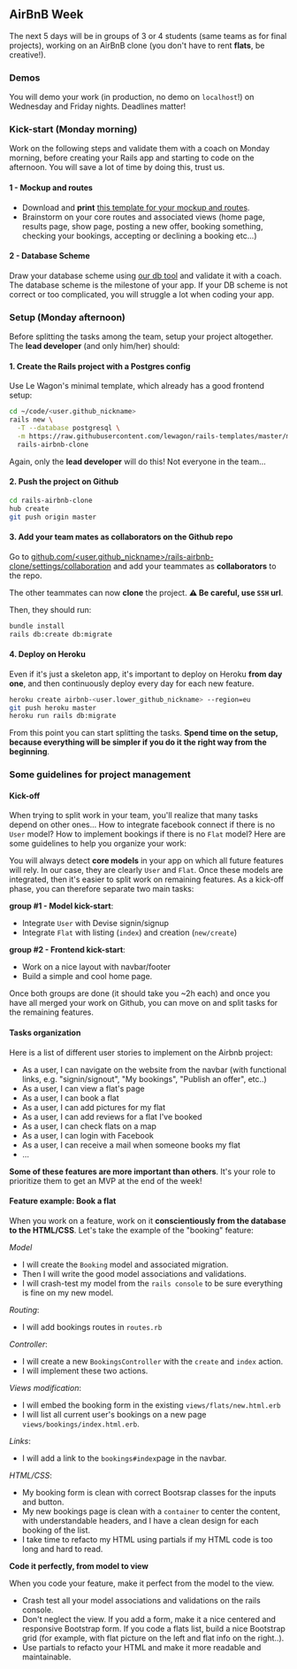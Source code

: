 ## AirBnB Week

The next 5 days will be in groups of 3 or 4 students (same teams as for final projects), working on an AirBnB clone (you don't have to rent **flats**, be creative!).

### Demos

You will demo your work (in production, no demo on `localhost`!) on Wednesday and Friday nights. Deadlines matter!

### Kick-start (Monday morning)

Work on the following steps and validate them with a coach on Monday morning, before creating your Rails app and starting to code on the afternoon. You will save a lot of time by doing this, trust us.

#### 1 - Mockup and routes

- Download and **print** [this template for your mockup and routes](https://github.com/lewagon/fullstack-images/raw/master/rails/rails-user-stories.pdf).
- Brainstorm on your core routes and associated views (home page, results page, show page, posting a new offer, booking something, checking your bookings, accepting or declining a booking etc...)

#### 2 - Database Scheme

Draw your database scheme using [our db tool](http://db.lewagon.org/) and validate it with a coach. The database scheme is the milestone of your app. If your DB scheme is not correct or too complicated, you will struggle a lot when coding your app.

### Setup (Monday afternoon)

Before splitting the tasks among the team, setup your project altogether. The **lead developer** (and only him/her) should:

#### 1. Create the Rails project with a Postgres config

Use Le Wagon's minimal template, which already has a good frontend setup:

```bash
cd ~/code/<user.github_nickname>
rails new \
  -T --database postgresql \
  -m https://raw.githubusercontent.com/lewagon/rails-templates/master/minimal.rb \
  rails-airbnb-clone
```

Again, only the **lead developer** will do this! Not everyone in the team...

#### 2. Push the project on Github

```bash
cd rails-airbnb-clone
hub create
git push origin master
```

#### 3. Add your team mates as collaborators on the Github repo

Go to [github.com/<user.github_nickname>/rails-airbnb-clone/settings/collaboration](https://github.com/<user.github_nickname>/rails-airbnb-clone/settings/collaboration) and add your teammates as **collaborators** to the repo.

The other teammates can now **clone** the project. **⚠️ Be careful, use `SSH` url**.

Then, they should run:

```bash
bundle install
rails db:create db:migrate
```

#### 4. Deploy on Heroku

Even if it's just a skeleton app, it's important to deploy on Heroku **from day one**, and then continuously deploy every day for each new feature.

```bash
heroku create airbnb-<user.lower_github_nickname> --region=eu
git push heroku master
heroku run rails db:migrate
```

From this point you can start splitting the tasks. **Spend time on the setup, because everything will be simpler if you do it the right way from the beginning**.

### Some guidelines for project management

#### Kick-off

When trying to split work in your team, you'll realize that many tasks depend on other ones... How to integrate facebook connect if there is no `User` model? How to implement bookings if there is no `Flat` model? Here are some guidelines to help you organize your work:

You will always detect **core models** in your app on which all future features will rely. In our case, they are clearly `User` and `Flat`. Once these models are integrated, then it's easier to split work on remaining features. As a kick-off phase, you can therefore separate two main tasks:

**group #1 - Model kick-start**:
- Integrate `User` with Devise signin/signup
- Integrate `Flat` with listing (`index`) and creation (`new/create`)

**group #2 - Frontend kick-start**:
- Work on a nice layout with navbar/footer
- Build a simple and cool home page.

Once both groups are done (it should take you ~2h each) and once you have all merged your work on Github, you can move on and split tasks for the remaining features.

#### Tasks organization

Here is a list of different user stories to implement on the Airbnb project:

- As a user, I can navigate on the website from the navbar (with functional links, e.g. "signin/signout", "My bookings", "Publish an offer", etc..)
- As a user, I can view a flat's page
- As a user, I can book a flat
- As a user, I can add pictures for my flat
- As a user, I can add reviews for a flat I've booked
- As a user, I can check flats on a map
- As a user, I can login with Facebook
- As a user, I can receive a mail when someone books my flat
- ...

**Some of these features are more important than others**. It's your role to prioritize them to get an MVP at the end of the week!

#### Feature example: Book a flat

When you work on a feature, work on it **conscientiously from the database to the HTML/CSS**. Let's take the example of the "booking" feature:

*Model*
- I will create the `Booking` model and associated migration.
- Then I will write the good model associations and validations.
- I will crash-test my model from the `rails console` to be sure everything is fine on my new model.

*Routing*:
- I will add bookings routes in `routes.rb`

*Controller*:
- I will create a new `BookingsController` with the `create` and `index` action.
- I will implement these two actions.

*Views modification*:
- I will embed the booking form in the existing `views/flats/new.html.erb`
- I will list all current user's bookings on a new page `views/bookings/index.html.erb`.

*Links*:
- I will add a link to the `bookings#index`page in the navbar.

*HTML/CSS*:
- My booking form is clean with correct Bootsrap classes for the inputs and button.
- My new bookings page is clean with a `container` to center the content, with understandable headers, and I have a clean design for each booking of the list.
- I take time to refacto my HTML using partials if my HTML code is too long and hard to read.

**Code it perfectly, from model to view**

When you code your feature, make it perfect from the model to the view.

- Crash test all your model associations and validations on the rails console.
- Don't neglect the view. If you add a form, make it a nice centered and responsive Bootstrap form. If you code a flats list, build a nice Bootstrap grid (for example, with flat picture on the left and flat info on the right..).
- Use partials to refacto your HTML and make it more readable and maintainable.
